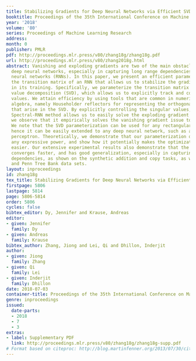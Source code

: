 ```yaml
---
title: Stabilizing Gradients for Deep Neural Networks via Efficient SVD Parameterization
booktitle: Proceedings of the 35th International Conference on Machine Learning
year: '2018'
volume: '80'
series: Proceedings of Machine Learning Research
address: 
month: 0
publisher: PMLR
pdf: http://proceedings.mlr.press/v80/zhang18g/zhang18g.pdf
url: http://proceedings.mlr.press/v80/zhang2018g.html
abstract: Vanishing and exploding gradients are two of the main obstacles in training
  deep neural networks, especially in capturing long range dependencies in recurrent
  neural networks (RNNs). In this paper, we present an efficient parametrization of
  the transition matrix of an RNN that allows us to stabilize the gradients that arise
  in its training. Specifically, we parameterize the transition matrix by its singular
  value decomposition (SVD), which allows us to explicitly track and control its singular
  values. We attain efficiency by using tools that are common in numerical linear
  algebra, namely Householder reflectors for representing the orthogonal matrices
  that arise in the SVD. By explicitly controlling the singular values, our proposed
  Spectral-RNN method allows us to easily solve the exploding gradient problem and
  we observe that it empirically solves the vanishing gradient issue to a large extent.
  We note that the SVD parameterization can be used for any rectangular weight matrix,
  hence it can be easily extended to any deep neural network, such as a multi-layer
  perceptron. Theoretically, we demonstrate that our parameterization does not lose
  any expressive power, and show how it potentially makes the optimization process
  easier. Our extensive experimental results also demonstrate that the proposed framework
  converges faster, and has good generalization, especially in capturing long range
  dependencies, as shown on the synthetic addition and copy tasks, as well as on MNIST
  and Penn Tree Bank data sets.
layout: inproceedings
id: zhang18g
tex_title: Stabilizing Gradients for Deep Neural Networks via Efficient {SVD} Parameterization
firstpage: 5806
lastpage: 5814
page: 5806-5814
order: 5806
cycles: false
bibtex_editor: Dy, Jennifer and Krause, Andreas
editor:
- given: Jennifer
  family: Dy
- given: Andreas
  family: Krause
bibtex_author: Zhang, Jiong and Lei, Qi and Dhillon, Inderjit
author:
- given: Jiong
  family: Zhang
- given: Qi
  family: Lei
- given: Inderjit
  family: Dhillon
date: 2018-07-03
container-title: Proceedings of the 35th International Conference on Machine Learning
genre: inproceedings
issued:
  date-parts:
  - 2018
  - 7
  - 3
extras:
- label: Supplementary PDF
  link: http://proceedings.mlr.press/v80/zhang18g/zhang18g-supp.pdf
# Format based on citeproc: http://blog.martinfenner.org/2013/07/30/citeproc-yaml-for-bibliographies/
---
```

